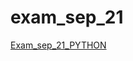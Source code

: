 # exam_sep_21

[Exam_sep_21_PYTHON](https://github.com/JuulDorssers/exam_sep_21/blob/master/exam_Sep_21_2018.ipynb)

